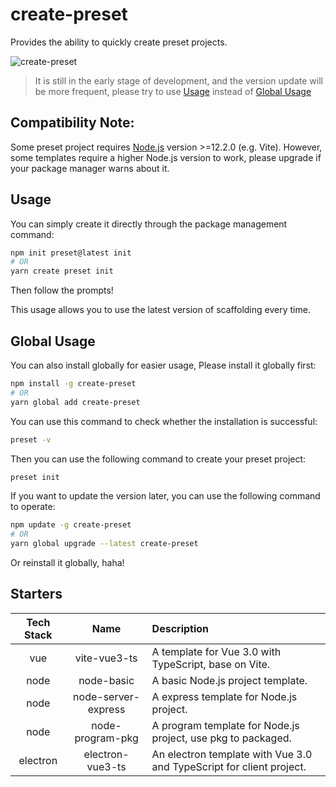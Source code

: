 # create-preset

Provides the ability to quickly create preset projects.

![create-preset](https://cdn.jsdelivr.net/gh/chengpeiquan/assets-storage/img/2021/11/20211229183022.gif)

>It is still in the early stage of development, and the version update will be more frequent, please try to use [Usage](#usage) instead of [Global Usage](#global-usage)

## Compatibility Note:

Some preset project requires [Node.js](https://nodejs.org/en/) version >=12.2.0 (e.g. Vite). However, some templates require a higher Node.js version to work, please upgrade if your package manager warns about it.

## Usage

You can simply create it directly through the package management command:

```bash
npm init preset@latest init
# OR
yarn create preset init
```

Then follow the prompts!

This usage allows you to use the latest version of scaffolding every time.

## Global Usage

You can also install globally for easier usage, Please install it globally first:

```bash
npm install -g create-preset
# OR
yarn global add create-preset
```

You can use this command to check whether the installation is successful:

```bash
preset -v
```

Then you can use the following command to create your preset project:

```bash
preset init
```

If you want to update the version later, you can use the following command to operate:

```bash
npm update -g create-preset
# OR
yarn global upgrade --latest create-preset
```

Or reinstall it globally, haha!

## Starters

Tech Stack|Name|Description
:-:|:-:|:--
vue|vite-vue3-ts|A template for Vue 3.0 with TypeScript, base on Vite.
node|node-basic|A basic Node.js project template.
node|node-server-express|A express template for Node.js project.
node|node-program-pkg|A program template for Node.js project, use pkg to packaged.
electron|electron-vue3-ts|An electron template with Vue 3.0 and TypeScript for client project.
